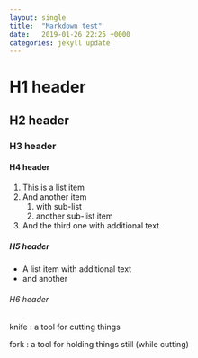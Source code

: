 ```yaml
---
layout: single
title:  "Markdown test"
date:   2019-01-26 22:25 +0000
categories: jekyll update
---
```

# H1 header

## H2 header

### H3 header

#### H4 header

1. This is a list item
1. And another item
   1. with sub-list
   1. another sub-list item
1. And the third one
   with additional text

##### H5 header

* A list item
with additional text
* and another

###### H6 header

knife
: a tool for cutting things

fork
: a tool for holding things still (while cutting)
